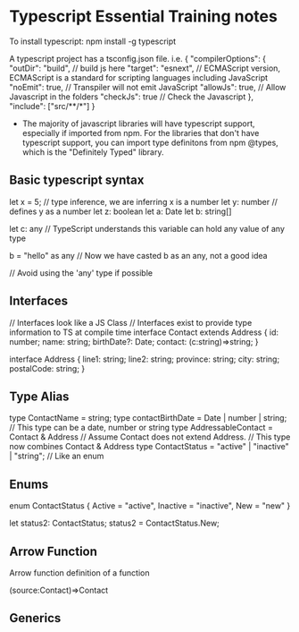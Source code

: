 # Typescript Essential Training notes

To install typescript:
npm install -g typescript

A typescript project has a tsconfig.json file.
i.e.
{
"compilerOptions": {
"outDir": "build", // build js here
"target": "esnext", // ECMAScript version, ECMAScript is a standard for scripting languages including JavaScript
"noEmit": true, // Transpiler will not emit JavaScript
"allowJs": true, // Allow Javascript in the folders
"checkJs": true // Check the Javascript
},
"include": ["src/**/*"]
}

- The majority of javascript libraries will have typescript support, especially if imported from npm. For the libraries that don't have typescript support, you can import type definitons from npm @types, which is the "Definitely Typed" library.

## Basic typescript syntax

let x = 5; // type inference, we are inferring x is a number
let y: number // defines y as a number
let z: boolean
let a: Date
let b: string[]

let c: any // TypeScript understands this variable can hold any value of any type

b = "hello" as any // Now we have casted b as an any, not a good idea

// Avoid using the 'any' type if possible

## Interfaces

// Interfaces look like a JS Class
// Interfaces exist to provide type information to TS at compile time
interface Contact extends Address {
id: number;
name: string;
birthDate?: Date;
contact: (c:string)=>string;
}

interface Address {
line1: string;
line2: string;
province: string;
city: string;
postalCode: string;
}

## Type Alias

type ContactName = string;
type contactBirthDate = Date | number | string; // This type can be a date, number or string
type AddressableContact = Contact & Address // Assume Contact does not extend Address.
// This type now combines Contact & Address
type ContactStatus = "active" | "inactive" | "string"; // Like an enum

## Enums

enum ContactStatus {
Active = "active",
Inactive = "inactive",
New = "new"
}

let status2: ContactStatus;
status2 = ContactStatus.New;

## Arrow Function

Arrow function definition of a function

(source:Contact)=>Contact

## Generics

